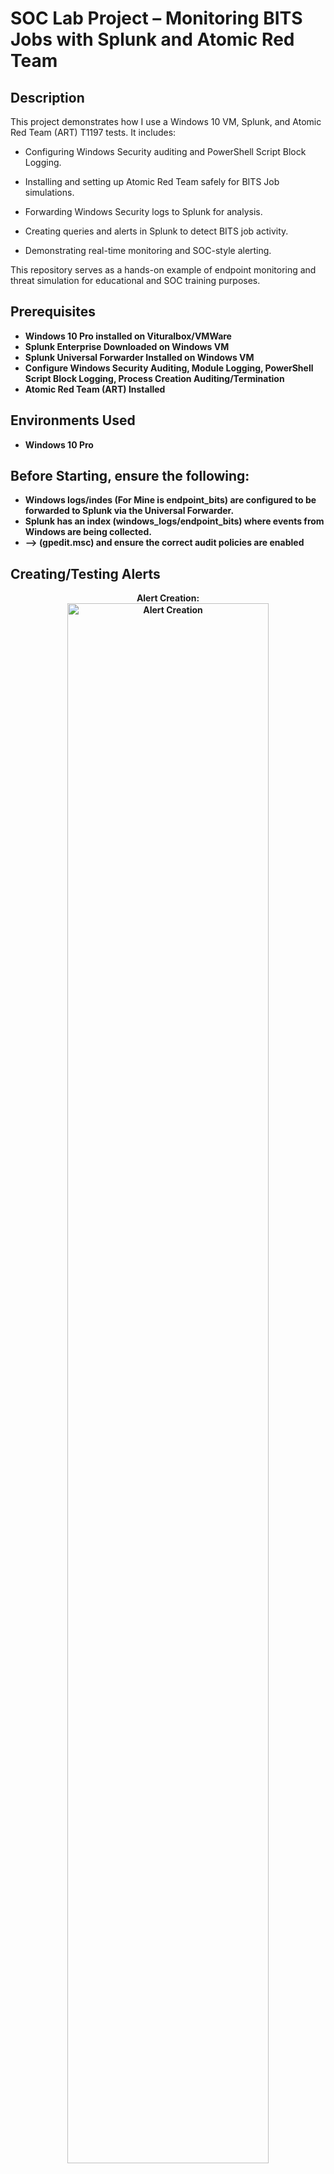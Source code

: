 <h1>SOC Lab Project – Monitoring BITS Jobs with Splunk and Atomic Red Team</h1>

<h2>Description</h2>
This project demonstrates how I use a Windows 10 VM, Splunk, and Atomic Red Team (ART) T1197 tests. It includes:

- Configuring Windows Security auditing and PowerShell Script Block Logging.

- Installing and setting up Atomic Red Team safely for BITS Job simulations.

- Forwarding Windows Security logs to Splunk for analysis.

- Creating queries and alerts in Splunk to detect BITS job activity.

- Demonstrating real-time monitoring and SOC-style alerting.

This repository serves as a hands-on example of endpoint monitoring and threat simulation for educational and SOC training purposes.
<br />


<h2>Prerequisites</h2>

- <b>Windows 10 Pro installed on Vituralbox/VMWare</b> 
- <b>Splunk Enterprise Downloaded on Windows VM</b>
- <b>Splunk Universal Forwarder Installed on Windows VM</b>
- <b>Configure Windows Security Auditing, Module Logging, PowerShell Script Block Logging, Process Creation Auditing/Termination</b>
- <b>Atomic Red Team (ART) Installed<b>

<h2>Environments Used </h2>

- <b>Windows 10 Pro</b>

<h2>Before Starting, ensure the following:</h2>

- <b>Windows logs/indes (For Mine is endpoint_bits) are configured to be forwarded to Splunk via the Universal Forwarder.</b> 
- <b>Splunk has an index (windows_logs/endpoint_bits) where events from Windows are being collected.</b>
- <b>--> (gpedit.msc) and ensure the correct audit policies are enabled</b>

<h2>Creating/Testing Alerts</h2>

<p align="center">
Alert Creation: <br/>
<img src="https://i.imgur.com/WX1qd2N.png" height="80%" width="80%" alt="Alert Creation"/>
<br />
<br />
Testing Alerts:  <br/>
<img src="https://i.imgur.com/ktGocc2.png" height="80%" width="80%" alt="Testing Alerts"/>
<br />

  <h2>Alert 4720: Account Creation</h2>

- 1. <b>Event Code 4720 is used to track account creation in Windows.</b>
  
<br />
<p align="center">
Search Query Configuration:  <br/>
<img src="https://i.imgur.com/l66PIvO.png" height="80%" width="80%" alt="Search Query Configuration"/>
<br />
<br />
    
  <p align="center">
Account Creation: <br/>
    
- 2. <b>For this test, I created a user named "splunktest" [-net user {name} {password} /add] </b>
<p align="center">
<img src="https://i.imgur.com/SsaZOG0.png" height="80%" width="80%" alt="Account Creation"/>
<br />
<br />
  
- 3. <b>source="WinEventLog:*" index="windows_logs" EventCode=4720</b>
<p align="center">
  Account Creation 4720 Alert:  <br/>
<img src="https://i.imgur.com/dS2XwXG.png" height="80%" width="80%" alt="Account Creation 4720 Alert"/>
<br />
________________________________________________________________________________________________________
 <h2>Alert 4726: Account Deletion</h2>
<br />
<p align="center">
Search Query Configuration:  <br/>
<img src="https://i.imgur.com/MAGKcKs.png" height="80%" width="80%" alt="Search Query Configuration"/>
<br />
<br />
    
- 1. <b>Event Code 4726 is used to track account creation in Windows.</b>
- 2. <b>source="WinEventLog:*" index="windows_logs" EventCode=4726</b>

 <p align="center">
 Account Deletion: <br/>
<img src="https://i.imgur.com/X76V5Qf.png" height="80%" width="80%" alt="Account Deletion"/>
<br />
<br />

- 3. <b>Deleted the Account I previously made, "splunktest", [-net user {name} /delete] </b>
  
<p align="center">
  Account Deletion 4726 Alert:  <br/>
<img src="https://i.imgur.com/GEYMbKF.png" height="80%" width="80%" alt="Account Deletion 4726 Alert"/>
<br />
________________________________________________________________________________________________________
<h2>Alert 4688: New Process Creation</h2>
<br />
<p align="center">
Search Query Configuration:  <br/>
<img src="https://i.imgur.com/pdPSL2A.png" height="80%" width="80%" alt="Search Query Configuration"/>
<br />
<br />
    
- 1. <b>Event Code 4688 is a Security log event that records whenever a new process is created on the system.</b>
- 2. <b>I only put a few process creations to log that are mostly important.</b>
- 3. <b>source="WinEventLog:*" index="windows_logs" EventCode=4688 New Process Name:"*whoami*" </b> | <b>source="WinEventLog:*" index="windows_logs" EventCode=4688 New Process Name:"*ipconfig*" </b> |<b>source="WinEventLog:*" index="windows_logs" EventCode=4688 New Process Name:"*net.exe*" </b>

 <p align="center">
 Testing 'whoami', 'ipconfig', 'net user' cmds: <br/>
<img src="https://i.imgur.com/1onxMhw.png" height="80%" width="80%" alt="Testing 'whoami', 'ipconfig', 'net user' cmds"/>
<br />
<br />
  
<p align="center">
  New Process Creation 4688 Alert:  <br/>
<img src="https://i.imgur.com/WdowQo5.png" height="80%" width="80%" alt="New Process Creation 4688 Alert"/>
<br />
________________________________________________________________________________________________________
<h2>Alert 4625: Brute Force Attacks</h2>
<br />
<p align="center">
Search Query Configuration:  <br/>
<img src="https://i.imgur.com/lvXm5aD.png" height="80%" width="80%" alt="Search Query Configuration"/>
<br />
<br />
    
- 1. <b>Event Code 4625 is a Security log event and is critical for monitoring unauthorized access attempts or brute-force attacks.</b>
- 2. <b>source="WinEventLog:*" index="windows_logs" EventCode=4625 | stats count by Account_Name, Source_Network_Address | where count > 5</b>

<p align="center">
 Test Brute Force Attack: <br/>
  
- 3. <b>Win + L to lock your computer</b>
- 4. <b>Replicate 5 or more failed attempts to login</b>
  
 <p align="center">
 Brute Force Attack 4625 Alert: <br/>
<img src="https://i.imgur.com/gDo4DxP.png" height="80%" width="80%" alt="Brute Force Attack 4625 Alert"/>
<img src="https://i.imgur.com/VRw0L1Q.png" height="80%" width="80%" alt="Brute Force Attack 4625 Alert2"/>
<br />

- https://github.com/galbachjr
________________________________________________________________________________________________________
  

</p>



